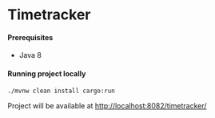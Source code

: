 Timetracker
=================

#### Prerequisites 
 - Java 8

#### Running project locally
`./mvnw clean install cargo:run`
    
Project will be available at [http://localhost:8082/timetracker/](http://localhost:8082/timetracker/)
